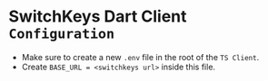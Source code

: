 # SwitchKeys Dart Client `Configuration`

- Make sure to create a new `.env` file in the root of the `TS Client`.
- Create `BASE_URL = <switchkeys url>` inside this file.
